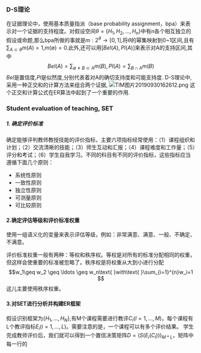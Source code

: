 ### D-S理论  
在证据理论中，使用基本质量指派（base probability assignment，bpa）来表示对一个证据的支持程度。对假设空间$\theta=\{H_1,H_2,\ldots,H_n\}$中有n各个相互独立的假设或命题,那么bpa所做的事就是$m:2^\theta\rightarrow[0,1]$,将$\theta$的幂集映射到0~1区间,且有$\sum_{A\subset\theta}m(A) = 1$,$m(\emptyset)=0$.此外,还可以用$[Bel(A),Pl(A)]$来表示对A的支持区间,其中
$$
Bel(A)=\sum_{\emptyset \not =B \subset A}m(B),
Pl(A)=\sum_{B \cap A}m(B)
$$
$Bel$是置信度,$Pl$是似然度,分别代表着对A的确切支持度和可能支持度.
D-S理论中,采用一种正交和的计算方法来组合两个证据,
![TIM图片20190930162612.png](0)
这个正交和计算公式在ER算法中起到了一个重要的作用.

### Student evaluation of  teaching, SET

##### 1. 确定评价标准

确定能够评判教师教授技能的评价指标，主要六项指标经常使用：（1）课程组织和计划；（2）交流清晰的技能；（3）师生互动和汇报；（4）课程难度和工作量；（5）评分和考试；（6）学生自我学习。不同的科目有不同的评价指标，这些指标应当遵循下面几个原则：

- 系统性原则
- 一致性原则
- 独立性原则
- 可测量原则
- 可比较原则

#### 2.确定评估等级和评价标准权重

使用一组语义化的变量来表示评估等级，例如：非常满意、满意、一般、不确定、不满意。

评价标准权重一般有两种：等权和秩序权。等权是对所有的标准分配相同的权重，但这样会使重要的标准被忽略了。秩序权是将权重从大到小进行分配
$$w_1\geq w_2 \geq \ldots \geq w_n\text{ }with\text{ }\sum_{i=1}^{n}w_i=1 $$
这儿主要使用秩序权重。
#### 3.对SET进行分析并构建ER框架
假设识别框架为$\{H_1,\ldots,H_N\}$,有M个课程需要进行教评$C_l(l=1,\ldots,M)$，每个课程有L个教评指标$E_i(i=1,\ldots,L)$。需要注意的是，一个课程可以有多个评价结果。
学生完成教师评价后，我们就可以得到一个置信决策矩阵$D=(S(E_i(C_l)))_{M*L}$，矩阵中每一行的